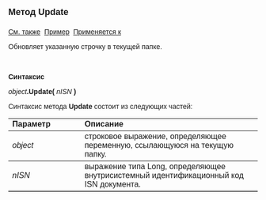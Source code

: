 ﻿<html>
<head>
<title>Текущий вид просмотра\Update</title>
</head>

<body>

<p><strong><font size="4" face="Arial">Метод Update<br>
<br>
</font></strong><font face="Arial"><a href="../Frmpttel.html">См. также</a>&nbsp;
<a href="../../Examples/E_FrmPttel_Update.html">Пример</a>&nbsp; <a
href="../Frmpttel.html">Применяется к</a></font></p>

<p><font face="Arial">Обновляет указанную строчку в текущей папке.</font></p>

<p class="label">&nbsp;</p>

<p class="label"><font face="Arial"><b>Синтаксис</b></font></p>

<p><font face="Arial"><em>object</em><strong>.Update( </strong><em>
nISN</em><strong>
)</strong></font></p>

<p><font face="Arial">Синтаксис метода <strong>Update</strong>
состоит из следующих частей:</font></p>

<table border="1" cellPadding="5" cols="2" frame="below" rules="rows">
<TBODY>
  <tr vAlign="top">
    <td class="label" width="29%"><font face="Arial"><b>Параметр</b></font></td>
    <td class="label" width="71%"><font face="Arial"><strong>Описание</strong></font></td>
  </tr>
  <tr>
    <td width="29%"><font face="Arial"><em>object</em></font></td>
    <td width="71%"><font face="Arial">строковое выражение, 
	определяющее переменную, ссылающуюся на текущую папку.</font></td>
  </tr>
  <tr>
    <td width="29%"><font face="Arial"><em>nISN</em></font></td>
    <td width="71%"><font face="Arial">выражение типа Long, 
	определяющее внутрисистемный идентификационный код ISN документа.</font></td>
  </tr>
</TBODY>
</table>

<p class="label">&nbsp;</p>
</body>
</html>
